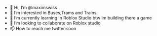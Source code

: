 - 👋 Hi, I’m @maximswiss
- 👀 I’m interested in Buses,Trams and Trains
- 🌱 I’m currently learning in Roblox Studio btw im building there a game
- 💞️ I’m looking to collaborate on Roblox studio
- 📫 How to reach me twitter:soon

<!---
maximswiss/maximswiss is a ✨ special ✨ repository because its `README.md` (this file) appears on your GitHub profile.
You can click the Preview link to take a look at your changes.
--->
